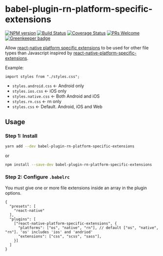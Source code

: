 # babel-plugin-rn-platform-specific-extensions

[![NPM version](http://img.shields.io/npm/v/babel-plugin-rn-platform-specific-extensions.svg)](https://www.npmjs.org/package/babel-plugin-rn-platform-specific-extensions)
[![Build Status](https://travis-ci.org/kristerkari/babel-plugin-rn-platform-specific-extensions.svg?branch=master)](https://travis-ci.org/kristerkari/babel-plugin-rn-platform-specific-extensions)
[![Coverage Status](https://coveralls.io/repos/github/kristerkari/babel-plugin-rn-platform-specific-extensions/badge.svg?branch=master)](https://coveralls.io/github/kristerkari/babel-plugin-rn-platform-specific-extensions?branch=master)
[![PRs Welcome](https://img.shields.io/badge/PRs-welcome-brightgreen.svg)](https://egghead.io/courses/how-to-contribute-to-an-open-source-project-on-github)
[![Greenkeeper badge](https://badges.greenkeeper.io/kristerkari/babel-plugin-rn-platform-specific-extensions.svg)](https://greenkeeper.io/)

Allow [react-native platform specific extensions](https://facebook.github.io/react-native/docs/platform-specific-code.html#platform-specific-extensions) to be used for other file types than Javascript inspired by [react-native-platform-specific-extensions](https://github.com/kristerkari/babel-plugin-react-native-platform-specific-extensions).

Example:

`import styles from "./styles.css";`

* `styles.android.css` <- Android only
* `styles.ios.css` <- iOS only
* `styles.native.css` <- Both Android and iOS
* `styles.rn.css` <- rn only
* `styles.css` <- Default. Android, iOS and Web

## Usage

### Step 1: Install

```sh
yarn add --dev babel-plugin-rn-platform-specific-extensions
```

or

```sh
npm install --save-dev babel-plugin-rn-platform-specific-extensions
```

### Step 2: Configure `.babelrc`

You must give one or more file extensions inside an array in the plugin options.

```
{
  "presets": [
    "react-native"
  ],
  "plugins": [
    ["react-native-platform-specific-extensions", {
      "platforms": ["os", "native", "rn"], // default ["os", "native", "rn"]. 'os' includes 'ios' and 'andriod'
      "extensions": ["css", "scss", "sass"],
    }]
  ]
}
```
